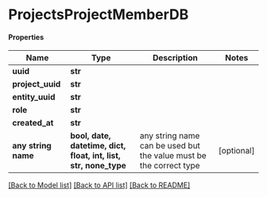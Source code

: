 # ProjectsProjectMemberDB

#### Properties
Name | Type | Description | Notes
------------ | ------------- | ------------- | -------------
**uuid** | **str** |  | 
**project_uuid** | **str** |  | 
**entity_uuid** | **str** |  | 
**role** | **str** |  | 
**created_at** | **str** |  | 
**any string name** | **bool, date, datetime, dict, float, int, list, str, none_type** | any string name can be used but the value must be the correct type | [optional]

[[Back to Model list]](../README.md#documentation-for-models) [[Back to API list]](../README.md#documentation-for-api-endpoints) [[Back to README]](../README.md)

